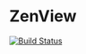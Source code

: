 # ZenView
[![Build Status](https://dev.azure.com/ZenView-Project/ZenView/_apis/build/status/zenview%20-%201%20-%20CI?branchName=master)](https://dev.azure.com/ZenView-Project/ZenView/_build/latest?definitionId=4&branchName=master)
